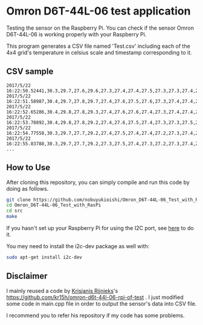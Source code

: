 Omron D6T-44L-06 test application
=================================

Testing the sensor on the Raspberry Pi.
You can check if the sensor Omron D6T-44L-06 is working properly with your Raspberry Pi.

This program generates a CSV file named 'Test.csv' including each of the 4x4 grid's temperature in celsius scale and timestamp corresponding to it.

CSV sample
----------

```CSV
2017/5/22 16:22:50.52441,30.3,29.7,27.6,29.6,27.3,27.4,27.4,27.5,27.3,27.3,27.4,27.7,31.2,30.4,27.5,30.3
2017/5/22 16:22:51.58987,30.4,29.7,27.8,29.7,27.4,27.6,27.5,27.6,27.3,27.4,27.4,27.6,30.0,28.6,27.4,30.3
2017/5/22 16:22:52.65286,30.4,29.8,27.8,29.3,27.4,27.6,27.6,27.4,27.3,27.4,27.4,27.8,27.3,27.7,27.7,29.3
2017/5/22 16:22:53.70892,30.4,29.8,27.8,29.2,27.4,27.6,27.5,27.4,27.3,27.3,27.5,27.4,27.3,27.2,27.2,27.7
2017/5/22 16:22:54.77558,30.3,29.7,27.7,29.2,27.4,27.5,27.4,27.4,27.2,27.3,27.4,27.2,27.3,27.1,27.0,27.5
2017/5/22 16:22:55.83788,30.3,29.7,27.7,29.2,27.3,27.5,27.4,27.3,27.2,27.3,27.4,27.3,27.2,27.1,27.1,27.5
...

```

How to Use
----------

After cloning this repository, you can simply compile and run this code by doing as follows.

```bash
git clone https://github.com/nobuyukioishi/Omron_D6T-44L-06_Test_with_RasPi.git
cd Omron_D6T-44L-06_Test_with_RasPi
cd src
make
```

If you hasn't set up your Raspberry Pi for using the I2C port, see [here](http://www.instructables.com/id/Raspberry-Pi-I2C-Python/) to do it.

You mey need to install the i2c-dev package as well with:

```bash
sudo apt-get install i2c-dev
```

Disclaimer
----------

I mainly reused a code by [Krisjanis Rijnieks](https://github.com/kr15h)'s https://github.com/kr15h/omron-d6t-44l-06-rpi-of-test .
I just modified some code in main.cpp file in order to output the sensor's data into CSV file.

I recommend you to refer his repository if my code has some problems.
